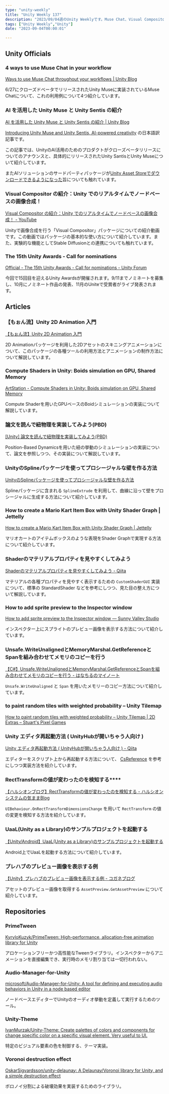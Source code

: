 ```yaml
---
type: "unity-weekly"
title: "Unity Weekly 137"
description: "2023/09/04週のUnity Weeklyです。Muse Chat、Visual Compositor、Unity Awards、2D Animationなどについて取り上げています。"
tags: ["Unity Weekly","Unity"]
date: "2023-09-04T00:00:01"

---
```


## Unity Officials

### 4 ways to use Muse Chat in your workflow

[Ways to use Muse Chat throughout your workflows | Unity Blog](https://blog.unity.com/engine-platform/use-muse-chat-in-your-workflow)

6/27にクローズドベータでリリースされたUnity Museに実装されているMuse Chatについて、これの利用例について4つ紹介しています。

### AI を活用した Unity Muse と Unity Sentis の紹介

[AI を活用した Unity Muse と Unity Sentis の紹介 | Unity Blog](https://blog.unity.com/ja/engine-platform/introducing-unity-muse-and-unity-sentis-ai)

[Introducing Unity Muse and Unity Sentis, AI-powered creativity](https://blog.unity.com/engine-platform/introducing-unity-muse-and-unity-sentis-ai) の日本語訳記事です。

この記事では、UnityのAI活用のためのプロダクトがクローズベータリリースについてのアナウンスと、具体的にリリースされたUnity SantisとUnity Museについて紹介しています。

またAIソリューションのサードパーティパッケージが[Unity Asset Storeでダウンロードできるようになった](https://assetstore.unity.com/ai-hub)旨についても触れています。

### Visual Compositor の紹介：Unity でのリアルタイムでノードベースの画像合成！

[Visual Compositor の紹介：Unity でのリアルタイムでノードベースの画像合成！ - YouTube](https://www.youtube.com/watch?v=MUNpz-_hVuo)

Unityで画像合成を行う「Visual Compositor」パッケージについての紹介動画です。この動画ではパッケージの基本的な使い方について紹介しています。また、実験的な機能としてStable Diffusionとの連携についても触れています。

### The 15th Unity Awards - Call for nominations

[Official - The 15th Unity Awards - Call for nominations - Unity Forum](https://forum.unity.com/threads/the-15th-unity-awards-call-for-nominations.1486323/)

今回で15回目を迎えるUnity Awardsが開催されます。9/11までノミネートを募集し、10月にノミネート作品の発表、11月のUniteで受賞者がライブ発表されます。

## Articles

### 【もぉん流】Unity 2D Animation 入門

[【もぉん流】Unity 2D Animation 入門](https://zenn.dev/matsu_friends/books/34195b3174515f)

2D Animationパッケージを利用した2Dアセットのスキニングアニメーションについて、このパッケージの各種ツールの利用方法とアニメーションの制作方法について解説しています。

### Compute Shaders in Unity: Boids simulation on GPU, Shared Memory

[ArtStation - Compute Shaders in Unity: Boids simulation on GPU, Shared Memory](https://www.artstation.com/blogs/degged/Ow6W/compute-shaders-in-unity-boids-simulation-on-gpu-shared-memory)

Compute Shaderを用いたGPUベースのBoidシミュレーションの実装について解説しています。

### 論文を読んで紐物理を実装してみよう(PBD)

[[Unity] 論文を読んで紐物理を実装してみよう(PBD)](https://zenn.dev/nrdev/articles/141dbc5774f666)

Position-Based Dynamicsを用いた紐の挙動のシミュレーションの実装について、論文を参照しつつ、その実装について解説しています。

### UnityのSplineパッケージを使ってプロシージャルな壁を作る方法

[UnityのSplineパッケージを使ってプロシージャルな壁を作る方法](https://zenn.dev/clay_andromeda/articles/unity-spline-wall-01)

Splineパッケージに含まれる `SplineExtrude` を利用して、曲線に沿って壁をプロシージャルに生成する方法について紹介しています。

### How to create a Mario Kart Item Box with Unity Shader Graph | Jettelly

[How to create a Mario Kart Item Box with Unity Shader Graph | Jettelly](https://www.jettelly.com/blog/creating-mario-kart-item-box-with-shader-graph-in-unity)

マリオカートのアイテムボックスのような表現をShader Graphで実現する方法について紹介しています。

### Shaderのマテリアルプロパティを見やすくしてみよう

[Shaderのマテリアルプロパティを見やすくしてみよう - Qiita](https://qiita.com/skkn/items/76767ee7e1897e5ba8ec)

マテリアルの各種プロパティを見やすく表示するための `CustomShaderGUI` 実装について、標準の StandardShader などを参考にしつつ、見た目の整え方について解説しています。

### How to add sprite preview to the Inspector window

[How to add sprite preview to the Inspector window — Sunny Valley Studio](https://www.sunnyvalleystudio.com/blog/unity-2d-sprite-preview-inspector-custom-editor)

インスペクター上にスプライトのプレビュー画像を表示する方法について紹介しています。

### Unsafe.WriteUnalignedとMemoryMarshal.GetReferenceとSpanを組み合わせてメモリのコピーを行う

[【C#】Unsafe.WriteUnalignedとMemoryMarshal.GetReferenceとSpanを組み合わせてメモリのコピーを行う - はなちるのマイノート](https://www.hanachiru-blog.com/entry/2023/08/28/120000)

`Unsafe.WriteUnaligned` と `Span` を用いたメモリーのコピー方法について紹介しています。

### to paint random tiles with weighted probability – Unity Tilemap

[How to paint random tiles with weighted probability – Unity Tilemap | 2D Extras – Stuart's Pixel Games](https://stuartspixelgames.com/2023/08/31/how-to-paint-random-tiles-with-weighted-probability-unity-tilemap-2d-extras/)

### Unity エディタ再起動方法 ( UnityHubが開いちゃう人向け )

[Unity エディタ再起動方法 ( UnityHubが開いちゃう人向け ) - Qiita](https://qiita.com/matsumotokaka11/items/bfdf59c172f382a0e132)

エディターをスクリプト上から再起動する方法について、 [CsReference](https://github.com/Unity-Technologies/UnityCsReference) を参考にしつつ実装方法を紹介しています。

### RectTransformの値が変わったのを検知する****

[【ハルシオンブログ】RectTransformの値が変わったのを検知する - ハルシオンシステムの気ままBlog](http://halcyonsystemblog.jp/blog-entry-1006.html)

`UIBehaviour.OnRectTransformDimensionsChange` を用いて `RectTransform` の値の変更を検知する方法を紹介しています。

### UaaL(Unity as a Library)のサンプルプロジェクトを起動する

[【Unity/Android】UaaL(Unity as a Library)のサンプルプロジェクトを起動する](https://zenn.dev/dara/articles/aeadd5c721a0d6)

Android上でUaaLを起動する方法について紹介しています。

### プレハブのプレビュー画像を表示する例

[【Unity】プレハブのプレビュー画像を表示する例 - コガネブログ](https://baba-s.hatenablog.com/entry/2023/08/30/131822?utm_source=feed)

アセットのプレビュー画像を取得する `AssetPreview.GetAssetPreview` について紹介しています。

## Repositories

### PrimeTween

[KyryloKuzyk/PrimeTween: High-performance, allocation-free animation library for Unity](https://github.com/KyryloKuzyk/PrimeTween)

アロケーションフリーかつ高性能なTweenライブラリ。インスペクターからアニメーションを直接編集でき、実行時のメモリ割り当ては一切行われない。

### Audio-Manager-for-Unity

[microsoft/Audio-Manager-for-Unity: A tool for defining and executing audio behaviors in Unity in a node based editor](https://github.com/microsoft/Audio-Manager-for-Unity)

ノードベースエディターでUnityのオーディオ挙動を定義して実行するためのツール。

### Unity-Theme

[IvanMurzak/Unity-Theme: Create palettes of colors and components for change specific color on a specific visual element. Very useful to UI.](https://github.com/IvanMurzak/Unity-Theme#readme)

特定のビジュアル要素の色を制御する、テーマ実装。

### Voronoi destruction effect

[OskarSigvardsson/unity-delaunay: A Delaunay/Voronoi library for Unity, and a simple destruction effect](https://github.com/OskarSigvardsson/unity-delaunay)

ボロノイ分割による破壊効果を実装するためのライブラリ。